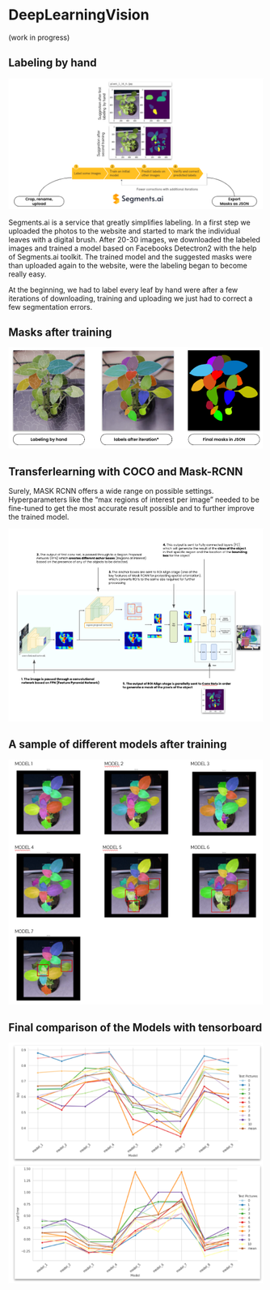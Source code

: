 # DeepLearningVision

(work in progress)


## Labeling by hand
![Image of segments.ai workflow](https://github.com/Ermaconomist/DeepLearningVision/blob/main/img/1_segments.ai.png)

Segments.ai is a service that greatly simplifies labeling. In a first step we uploaded the photos to the website and started to mark the individual leaves with a digital brush. After 20-30 images, we downloaded the labeled images and trained a model based on Facebooks Detectron2 with the help of Segments.ai toolkit. The trained model and the suggested masks were than uploaded again to the website, were the labeling began to become really easy. 

At the beginning, we had to label every leaf by hand were after a few iterations of downloading, training and uploading we just had to correct a few segmentation errors. 



## Masks after training 

![Image of masks after training](https://github.com/Ermaconomist/DeepLearningVision/blob/main/img/2_masks.png)



## Transferlearning with COCO and Mask-RCNN

Surely, MASK RCNN offers a wide range on possible settings. Hyperparameters like the “max regions of interest per image” needed to be fine-tuned to get the most accurate result possible and to further improve the trained model. 

![Image of Mask-RCNN Workflow used](https://github.com/Ermaconomist/DeepLearningVision/blob/main/img/3_mask-r-cnn.png)



## A sample of different models after training

![Image of example segmentation results](https://github.com/Ermaconomist/DeepLearningVision/blob/main/img/4_models.png)



## Final comparison of the Models with tensorboard

![Image of model results](https://github.com/Ermaconomist/DeepLearningVision/blob/main/img/5_results.png)

